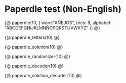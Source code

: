 # Paperdle test (Non-English)

{@ paperdle(10, { word:"AÑEJOS", tries: 8, alphabet: "ABCDEFGHIJKLMNÑOPQRSTUVWXYZ" }) @}

{@ paperdle_letters(10) @}

{@ paperdle_solution(10) @}

{@ paperdle_randomizer(10) @}

{@ paperdle_decoder(10) @}

{@ paperdle_solution_decoder(10) @}